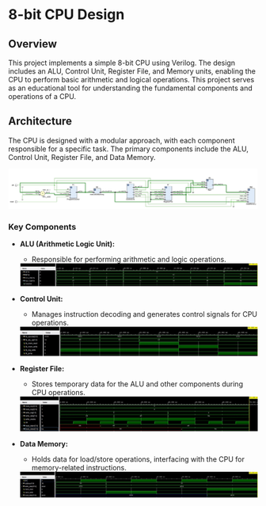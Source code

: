 # 8-bit CPU Design

## Overview
This project implements a simple 8-bit CPU using Verilog. The design includes an ALU, Control Unit, Register File, and Memory units, enabling the CPU to perform basic arithmetic and logical operations. This project serves as an educational tool for understanding the fundamental components and operations of a CPU.

## Architecture
The CPU is designed with a modular approach, with each component responsible for a specific task. The primary components include the ALU, Control Unit, Register File, and Data Memory.

<div align="center">
  <img src="https://github.com/JuanCantu1/8-bit-CPU-Design/blob/main/CPU%20Design/Schematic.jpg" alt="CPU Block Diagram">
</div>

### Key Components

- **ALU (Arithmetic Logic Unit):** 
  - Responsible for performing arithmetic and logic operations.
  
  <div align="center">
    <img src="https://github.com/JuanCantu1/8-bit-CPU-Design/blob/main/CPU%20Design/ALU/ALU%20Simulation2%20.jpg" alt="ALU Simulation Results">
  </div>

- **Control Unit:** 
  - Manages instruction decoding and generates control signals for CPU operations.
  
  <div align="center">
    <img src="https://github.com/JuanCantu1/8-bit-CPU-Design/blob/main/CPU%20Design/ControlUnit/ControlUnit%20Simulation1.jpg" alt="Control Unit Simulation Results">
  </div>

- **Register File:** 
  - Stores temporary data for the ALU and other components during CPU operations.
  
  <div align="center">
    <img src="https://github.com/JuanCantu1/8-bit-CPU-Design/blob/main/CPU%20Design/RegisterFile/RegFile%20Simulation1.jpg" alt="Register File Simulation Results">
  </div>

- **Data Memory:** 
  - Holds data for load/store operations, interfacing with the CPU for memory-related instructions.
  
  <div align="center">
    <img src="https://github.com/JuanCantu1/8-bit-CPU-Design/blob/main/CPU%20Design/DataMemory/DataMemory%20Simulation1.jpg" alt="Data Memory Simulation Results">
  </div>
